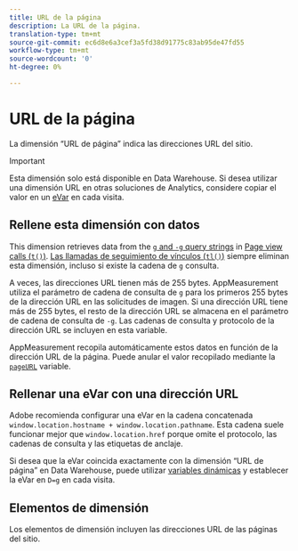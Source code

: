 ```yaml
---
title: URL de la página
description: La URL de la página.
translation-type: tm+mt
source-git-commit: ec6d8e6a3cef3a5fd38d91775c83ab95de47fd55
workflow-type: tm+mt
source-wordcount: '0'
ht-degree: 0%

---
```



# URL de la página

La dimensión “URL de página” indica las direcciones URL del sitio.

>[!IMPORTANT]
>
>Esta dimensión solo está disponible en Data Warehouse. Si desea utilizar una dimensión URL en otras soluciones de Analytics, considere copiar el valor en un [eVar](evar.md) en cada visita.

## Rellene esta dimensión con datos

This dimension retrieves data from the [`g` and `-g` query strings](/help/implement/validate/query-parameters.md) in [Page view calls (`t()`)](/help/implement/vars/functions/t-method.md). [Las llamadas de seguimiento de vínculos (`tl()`)](/help/implement/vars/functions/tl-method.md) siempre eliminan esta dimensión, incluso si existe la cadena de `g` consulta.

A veces, las direcciones URL tienen más de 255 bytes. AppMeasurement utiliza el parámetro de cadena de consulta de `g` para los primeros 255 bytes de la dirección URL en las solicitudes de imagen. Si una dirección URL tiene más de 255 bytes, el resto de la dirección URL se almacena en el parámetro de cadena de consulta de `-g`. Las cadenas de consulta y protocolo de la dirección URL se incluyen en esta variable.

AppMeasurement recopila automáticamente estos datos en función de la dirección URL de la página. Puede anular el valor recopilado mediante la [`pageURL`](/help/implement/vars/page-vars/pageurl.md) variable.

## Rellenar una eVar con una dirección URL

Adobe recomienda configurar una eVar en la cadena concatenada `window.location.hostname + window.location.pathname`. Esta cadena suele funcionar mejor que `window.location.href` porque omite el protocolo, las cadenas de consulta y las etiquetas de anclaje.

Si desea que la eVar coincida exactamente con la dimensión “URL de página” en Data Warehouse, puede utilizar [variables dinámicas](/help/implement/vars/page-vars/dynamic-variables.md) y establecer la eVar en `D=g` en cada visita.

## Elementos de dimensión

Los elementos de dimensión incluyen las direcciones URL de las páginas del sitio.
